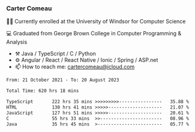 ### Carter Comeau

🙋‍♂️ Currently enrolled at the University of Windsor for Computer Science

💻 Graduated from George Brown College in Computer Programming & Analysis

- ⚒️ Java / TypeScript / C / Python
- ⚙️ Angular / React / React Native / Ionic / Spring / ASP.net
- 📫 How to reach me: cartercomeau@icloud.com

<!--START_SECTION:waka-->

```txt
From: 21 October 2021 - To: 20 August 2023

Total Time: 620 hrs 18 mins

TypeScript       222 hrs 35 mins >>>>>>>>>----------------   35.88 %
HTML             130 hrs 41 mins >>>>>--------------------   21.07 %
JavaScript       127 hrs 51 mins >>>>>--------------------   20.61 %
C                55 hrs 33 mins  >>-----------------------   08.96 %
Java             35 hrs 45 mins  >------------------------   05.77 %
```

<!--END_SECTION:waka-->
